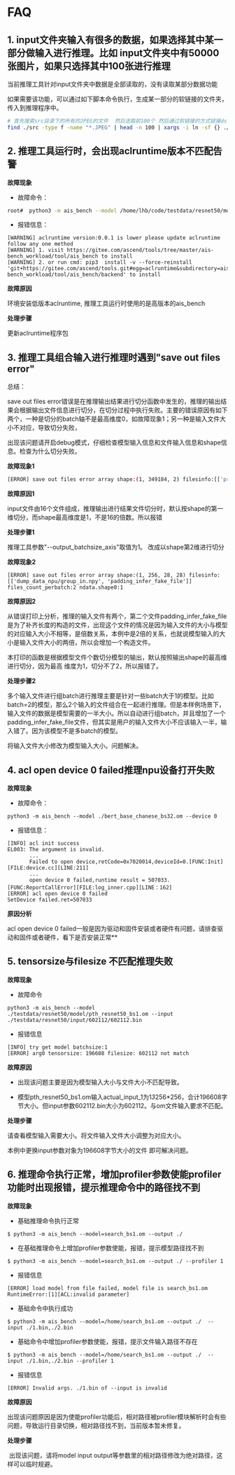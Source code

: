 # FAQ

## 1. input文件夹输入有很多的数据，如果选择其中某一部分做输入进行推理。比如 input文件夹中有50000张图片，如果只选择其中100张进行推理

当前推理工具针对input文件夹中数据是全部读取的，没有读取某部分数据功能

如果需要该功能，可以通过如下脚本命令执行，生成某一部分的软链接的文件夹，传入到推理程序中。

```bash
# 首先搜索src目录下的所有的JPEG的文件  然后选取前100个 然后通过软链接的方式链接dst文件夹中
find ./src -type f -name "*.JPEG" | head -n 100 | xargs -i ln -sf {} ./dst
```

## 2. 推理工具运行时，会出现aclruntime版本不匹配告警
**故障现象**

- 故障命令：

```bash
root#  python3 -m ais_bench --model /home/lhb/code/testdata/resnet50/model/pth_resnet50_bs1.om --loop 2
```
- 报错信息：
```
[WARNING] aclruntime version:0.0.1 is lower please update aclruntime follow any one method
[WARNING] 1. visit https://gitee.com/ascend/tools/tree/master/ais-bench_workload/tool/ais_bench to install
[WARNING] 2. or run cmd: pip3  install -v --force-reinstall 'git+https://gitee.com/ascend/tools.git#egg=aclruntime&subdirectory=ais-bench_workload/tool/ais_bench/backend' to install
```
**故障原因**

环境安装低版本aclruntime, 推理工具运行时使用的是高版本的ais_bench

**处理步骤**

更新aclruntime程序包
## 3. 推理工具组合输入进行推理时遇到"save out files error"

总结：

save out files error错误是在推理输出结果进行切分函数中发生的，推理的输出结果会根据输出文件信息进行切分，在切分过程中执行失败。主要的错误原因有如下两个，一种是切分的batch轴不是最高维度0，如故障现象1；另一种是输入文件大小不对应，导致切分失败，

出现该问题请开启debug模式，仔细检查模型输入信息和文件输入信息和shape信息。检查为什么切分失败。

**故障现象1**

```bash
[ERROR] save out files error array shape:(1, 349184, 2) filesinfo:[['prep/2002_07_19_big_img_18.bin', 'prep/2002_07_19_big_img_90.bin', 'prep/  2002_07_19_big_img_130.bin', 'prep/2002_07_19_big_img_135.bin', 'prep/  2002_07_19_big_img_141.bin', 'prep/2002_07_19_big_img_158.bin', 'prep/  2002_07_19_big_img_160.bin', 'prep/2002_07_19_big_img_198.bin', 'prep/  2002_07_19_big_img_209.bin', 'prep/2002_07_19_big_img_230.bin', 'prep/  2002_07_19_big_img_247.bin', 'prep/2002_07_19_big_img_254.bin', 'prep/  2002_07_19_big_img_255.bin', 'prep/2002_07_19_big_img_269.bin', 'prep/  2002_07_19_big_img_278.bin', 'prep/2002_07_19_big_img_300.bin']]  files_count_perbatch:16 ndata.shape0:1
```
**故障原因1**

input文件由16个文件组成，推理输出进行结果文件切分时，默认按shape的第一维切分，而shape最高维度是1，不是16的倍数。所以报错

**处理步骤1**

推理工具参数"--output_batchsize_axis"取值为1。 改成以shape第2维进行切分

**故障现象2**

```
[ERROR] save out files error array shape:(1, 256, 28, 28) filesinfo:[['dump_data_npu/group_in.npy', 'padding_infer_fake_file']] files_count_perbatch:2 ndata.shape0:1
```

**故障原因2**

从错误打印上分析，推理的输入文件有两个，第二个文件padding_infer_fake_file是为了补齐长度的构造的文件，出现这个文件的情况是因为输入文件的大小与模型的对应输入大小不相等，是倍数关系，本例中是2倍的关系，也就说模型输入的大小是输入文件大小的两倍，所以会增加一个构造文件。

本打印的函数是根据模型文件个数切分模型的输出，默认按照输出shape的最高维进行切分，因为最高 维度为1，切分不了2，所以报错了。

**处理步骤2**

多个输入文件进行组batch进行推理主要是针对一些batch大于1的模型。比如batch=2的模型，那么2个输入的文件组合在一起进行推理。但是本样例场景下，输入文件的数据是模型需要的一半大小。所以自动进行组batch，并且增加了一个padding_infer_fake_file文件，但其实是用户的输入文件大小不应该输入一半，输入错了。因为该模型不是多batch的模型。

将输入文件大小修改为模型输入大小。问题解决。

## 4. acl open device 0 failed推理npu设备打开失败
**故障现象**
- 故障命令：
```
python3 -m ais_bench --model ./bert_base_chanese_bs32.om --device 0
```
- 报错信息：
```
[INFO] acl init success
EL003: The argument is invalid.
       ...
	   Failed to open device,retCode=0x7020014,deviceId=0.[FUNC:Init][FILE:device.cc][LINE:211]
	   ...
	   open device 0 failed,runtime result = 507033.[FUNC:ReportCallError][FILE:log_inner.cpp][LINE：162]
[ERROR] acl open device 0 failed
SetDevice failed.ret=507033
```
**原因分析**

acl open device 0 failed一般是因为驱动和固件安装或者硬件有问题，请排查驱动和固件或者硬件，看下是否安装正常**

## 5. tensorsize与filesize 不匹配推理失败
**故障现象**
- 故障命令
```
python3 -m ais_bench --model ./testdata/resnet50/model/pth_resnet50_bs1.om --input ./testdata/resnet50/input/602112/602112.bin
```
- 报错信息
```
[INFO] try get model batchsize:1
[ERROR] arg0 tensorsize: 196608 filesize: 602112 not match
```
**故障原因**

- 出现该问题主要是因为模型输入大小与文件大小不匹配导致。

- 模型pth_resnet50_bs1.om输入actual_input_1为1*3*256*256，合计196608字节大小。但input参数602112.bin大小为602112。与om文件输入要求不匹配。

**处理步骤**

请查看模型输入需要大小。将文件输入文件大小调整为对应大小。

本例中更换input参数对象为196608字节大小的文件  即可解决问题。

## 6. 推理命令执行正常，增加profiler参数使能profiler功能时出现报错，提示推理命令中的路径找不到
**故障现象**

- 基础推理命令执行正常
```
$ python3 -m ais_bench --model=search_bs1.om --output ./
```
- 在基础推理命令上增加profiler参数使能，报错，提示模型路径找不到
```
$ python3 -m ais_bench --model=search_bs1.om --output ./ --profiler 1
```
- 报错信息
```
[ERROR] load model from file failed, model file is search_bs1.om
RuntimeError:[1][ACL:invalid parameter]
```
- 基础命令中执行成功
```
$ python3 -m ais_bench --model=/home/search_bs1.om --output ./  --input ./1.bin,./2.bin
```
- 基础命令中增加profiler参数使能，报错，提示文件输入路径不存在
```
$ python3 -m ais_bench --model=/home/search_bs1.om --output ./  --input ./1.bin,./2.bin --profiler 1
```
- 报错信息
```
[ERROR] Invalid args. ./1.bin of --input is invalid
```
**故障原因**

出现该问题原因是因为使能profiler功能后，相对路径被profiler模块解析时会有些问题，导致运行目录切换，相对路径找不到，当前版本暂未修复。

**处理步骤**

​	出现该问题，请将model  input output等参数里的相对路径修改为绝对路径，这样可以临时规避。
